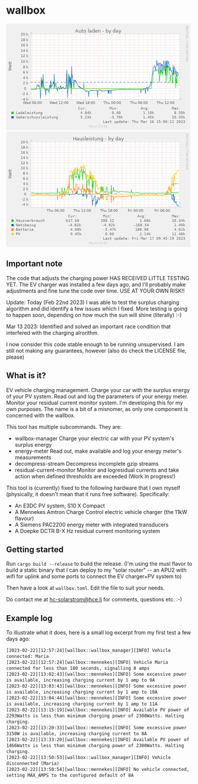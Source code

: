 # wallbox

![Charging session](wallbox-day.png) ![PV Hausverbrauch](power_house-day.png)

## Important note

The code that adjusts the charging power HAS RECEIVED LITTLE TESTING
YET. The EV charger was installed a few days ago, and I'll probably
make adjustments and fine tune the code over time. USE AT YOUR OWN
RISK!!

Update: Today (Feb 22nd 2023) I was able to test the surplus charging
algorithm and did identify a few issues which I fixed. More testing is
going to happen soon, depending on how much the sun will shine
(literally) :-)

Mar 13 2023: Identified and solved an important race condition that
interfered with the charging alrorithm.

I now consider this code stable enough to be running unsupervised. I
am still not making any guarantees, however (also do check the LICENSE
file, please)

## What is it?

EV vehicle charging management. Charge your car with the surplus
energy of your PV system. Read out and log the parameters of your
energy meter. Monitor your residual current monitor system. I'm
developing this for my own purposes. The name is a bit of a misnomer,
as only one component is concerned with the wallbox.

This tool has multiple subcommands. They are:

  * wallbox-manager           Charge your electric car with your PV
                              system's surplus energy
  * energy-meter              Read out, make available and log your
                              energy meter's measurements
  * decompress-stream         Decompress incomplete gzip streams
  * residual-current-monitor  Monitor and logresidual currents and
                              take action when defined thresholds are
                              exceeded (Work in progress!) 

This tool is (currently) fixed to the following hardware that I own
myself (physically, it doesn't mean that it runs free software).
Specifically:

* An E3DC PV system, S10 X Compact
* A Mennekes Amtron Charge Control electric vehicle charger (the 11kW flavour)
* A Siemens PAC2200 energy meter with integrated transducers
* A Doepke DCTR B-X Hz residual current monitoring system


## Getting started

Run ``cargo build --release`` to build the release. (I'm using the musl flavor
to build a static binary that I can deploy to my "solar router" -- an APU2 with
wifi for uplink and some ports to connect the EV charger+PV system to)

Then have a look at ``wallbox.toml``. Edit the file to suit your needs.

Do contact me at hc-solarstrom@hce.li for comments, questions etc. :-)

## Example log

To illustrate what it does, here is a small log excerpt from my first test
a few days ago:

    [2023-02-22][12:57:24][wallbox::wallbox_manager][INFO] Vehicle connected: Maria
    [2023-02-22][12:57:24][wallbox::mennekes][INFO] Vehicle Maria connected for less than 180 seconds, signalling 8 amps
    [2023-02-22][13:02:43][wallbox::mennekes][INFO] Some excessive power is available, increasing charging current by 1 amp to 9A
    [2023-02-22][13:03:43][wallbox::mennekes][INFO] Some excessive power is available, increasing charging current by 1 amp to 10A
    [2023-02-22][13:04:44][wallbox::mennekes][INFO] Some excessive power is available, increasing charging current by 1 amp to 11A
    [2023-02-22][13:15:19][wallbox::mennekes][INFO] Available PV power of 2293Watts is less than minimum charging power of 2300Watts. Halting charging.
    [2023-02-22][13:20:33][wallbox::mennekes][INFO] Some excessive power 3150W is available, increasing charging current to 8A
    [2023-02-22][13:33:20][wallbox::mennekes][INFO] Available PV power of 1466Watts is less than minimum charging power of 2300Watts. Halting charging.
    [2023-02-22][13:50:53][wallbox::wallbox_manager][INFO] Vehicle disconnected (Maria)
    [2023-02-22][13:50:54][wallbox::mennekes][INFO] No vehicle connected, setting MAX_AMPS to the configured default of 8A
    
    
